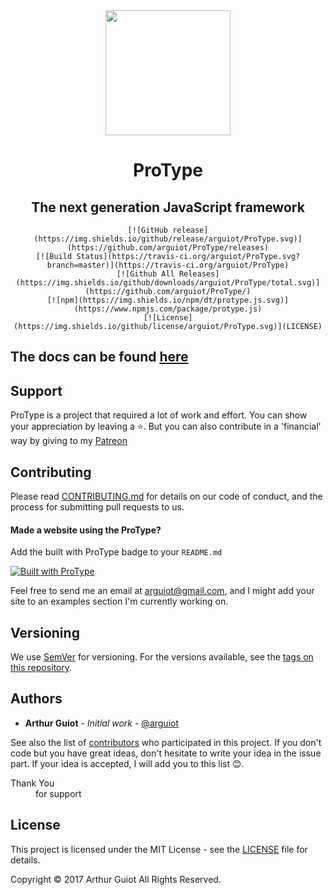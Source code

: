 <div align="center">
    <img src="https://arguiot.github.io/ProType/img/ProType.svg" width="200"/>
    <h1>ProType</h1>
    <h2>The next generation JavaScript framework</h2>

	[![GitHub release](https://img.shields.io/github/release/arguiot/ProType.svg)](https://github.com/arguiot/ProType/releases)
	[![Build Status](https://travis-ci.org/arguiot/ProType.svg?branch=master)](https://travis-ci.org/arguiot/ProType)
	[![Github All Releases](https://img.shields.io/github/downloads/arguiot/ProType/total.svg)](https://github.com/arguiot/ProType/)
	[![npm](https://img.shields.io/npm/dt/protype.js.svg)](https://www.npmjs.com/package/protype.js)
	[![License](https://img.shields.io/github/license/arguiot/ProType.svg)](LICENSE)
</div>

## The docs can be found [here](https://github.com/arguiot/ProType/wiki)

## Support
ProType is a project that required a lot of work and effort. You can show your appreciation by leaving a ⭐️. But you can also contribute in a 'financial' way by giving to my [Patreon](https://www.patreon.com/bePatron?u=10987869)
## Contributing

Please read [CONTRIBUTING.md](./CONTRIBUTING.md) for details on our code of conduct, and the process for submitting pull requests to us.

#### Made a website using the ProType?

Add the built with ProType badge to your `README.md`

[![Built with ProType](https://img.shields.io/badge/Built%20with-ProType-orange.svg)](https://img.shields.io/badge/Built%20with-ProType-orange.svg)


Feel free to send me an email at [arguiot@gmail.com](mailto:arguiot@gmail.com), and I might add your site to an examples section I'm currently working on.

## Versioning

We use [SemVer](http://semver.org/) for versioning. For the versions available, see the [tags on this repository](https://github.com/arguiot/ProType/tags).

## Authors

- **Arthur Guiot** - *Initial work* - [@arguiot](https://github.com/arguiot)

See also the list of [contributors](https://github.com/arguiot/ProType/contributors) who participated in this project. If you don't code but you have great ideas, don't hesitate to write your idea in the issue part. If your idea is accepted, I will add you to this list 😊.
<dl>
  <dt>Thank You</dt>
  <dd>for support</dd>


## License

This project is licensed under the MIT License - see the [LICENSE](LICENSE) file for details.

Copyright &copy; 2017 Arthur Guiot All Rights Reserved.
